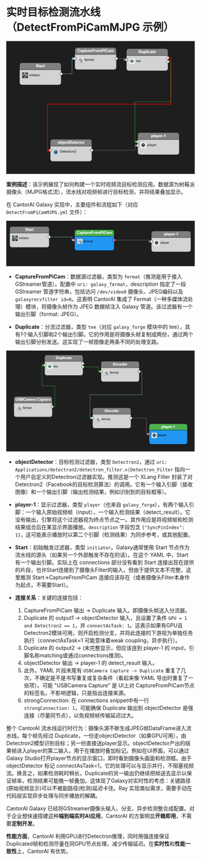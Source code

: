 # 实时目标检测流水线（DetectFromPiCamMJPG 示例）

![](images/pipeline-001.png)

**案例描述**：该示例展现了如何构建一个实时视频流目标检测应用。数据源为树莓派摄像头（MJPG格式流），流水线对视频帧进行目标检测，并将结果叠加显示。

在 CantorAI Galaxy 实现中，主要组件和流程如下（对应 `DetectFromPiCamMJPG.yml` 文件）：

![image-20250625150325486](images/pipeline-002.png)

* **CaptureFromPiCam**：数据源过滤器，类型为 `fermat`（推测是用于接入GStreamer管道）。配置中 `uri: galaxy_fermat`，description 指定了一段 GStreamer 管道字符串，包括访问 `/dev/video0` 摄像头、JPEG编码以及 `galaxyrecvfilter id=0`。这表明 CantorAI 集成了 Fermat（一种多媒体流处理）模块，将摄像头帧作为 JPEG 数据帧注入 Galaxy 管道。该过滤器有一个输出引脚（format: JPEG）。

* **Duplicate**：分流过滤器，类型 `tee`（对应 `galaxy_forge` 模块中的 tee），具有1个输入引脚和2个输出引脚。它的作用是将摄像头帧复制成两份，通过两个输出引脚分别发送。这实现了一帧图像走两条不同的处理支路。

![image-20250625150502766](images/pipeline-003.png)

* **objectDetector**：目标检测过滤器，类型 `Detectron2`，通过 `uri: Applications/detectron2/detectron_filter.x|Detectron_Filter` 指向一个用户自定义的Detectron过滤器实现。推测这是一个 XLang Filter 封装了对 Detectron2（Facebook的目标检测算法）的调用。它有一个输入引脚（接收图像）和一个输出引脚（输出检测结果，例如识别到的目标框等）。

* **player-1**：显示过滤器，类型 `player`（也来自 `galaxy_forge`），有两个输入引脚：一个输入原始视频帧（input），一个输入检测结果（detect\_result）。它没有输出，引擎将这个过滤器视为终点节点之一。其作用应是将视频帧和检测结果组合后在某显示界面播放。`description` 字段包含 `{"SyncPinIndex": 1}`，这可能表示播放时以第二个引脚（检测结果）为同步参考，或其他配置。

* **Start**：初始触发过滤器，类型 `initiator`。Galaxy通常使用 Start 节点作为流水线的源头（如果另一个外部触发不存在的话）。在这个 YAML 中，Start 有一个输出引脚。实际上在 connections 部分没有看到 Start 连接出现在提供的片段，也许Start连接到了摄像头Filter的输入，但由于提供文本不完整，这里推测 Start->CaptureFromPiCam 连接应该存在（或者摄像头Filter本身作为起点，不需要Start）。

* **连接关系**：关键的连接包括：

  1. CaptureFromPiCam 输出 -> Duplicate 输入。即摄像头帧送入分流器。
  2. Duplicate 的 output1 -> objectDetector 输入，且设置了条件 `GPU = 1 and Detectron2 == 1`，并 `connectAsTask: 1`。这表示如果有GPU且Detectron2模块可用，则开启检测分支，并将此连接的下游视为单独任务执行（connectAsTask=1 可能意味着weak coupling，异步执行）。
  3. Duplicate 的 output2 -> (未完整显示，但应该连到 player-1 的 input，引脚名称matching或通过connections推测)。
  4. objectDetector 输出 -> player-1 的 detect\_result 输入。
  5. 此外，YAML 片段末尾有 `USBCamera Capture -> Duplicate` 重复了几次，不确定是不是书写重复或复杂条件（看起来像 YAML 导出时重复了一些项）。可能 "USBCamera Capture" 是 UI上对 CaptureFromPiCam节点的标签名，不影响逻辑，只是指出连接来源。
  6. strongConnection: 在 connections snippet中有一行 `strongConnection: 1`，可能确保 Duplicate 输出到 objectDetector 是强连接（尽量同节点），以免视频帧传输延迟过大。

整个 CantorAI 流水线运行时行为：摄像头源不断生成JPEG帧DataFrame进入流水线。每个帧先经过 Duplicate，一份走objectDetector（如果GPU可用），由Detectron2模型识别目标；另一份直接送player显示。objectDetector产出的结果帧进入player的第二输入，用于在播放时叠加标记。例如在UI界面，可以通过Galaxy Studio打开player节点的显示窗口，即时看到摄像头画面和检测框。由于 objectDetector 标记 connectAsTask=1，它的处理可以与显示并行，不阻塞视频流。换言之，如果检测耗时稍长，Duplicate的另一输出仍继续把帧送去显示以保证帧率，检测结果可能晚一帧叠加。这体现了Galaxy对实时性的考虑：关键路径(原始视频显示)可以不被副路径(检测)延迟卡住。Ray 实现类似需求，需要手动在代码层实现异步处理与同步播放的解耦。

CantorAI Galaxy 已经将GStreamer摄像头输入、分支、异步检测整合成配置。对于企业想快速搭建这种**端到端实时AI应用**，CantorAI 的方案明显**开箱即用**，不需要**定制开发**。

**性能方面**，CantorAI 利用GPU进行Detectron推理，同时用强连接保证Duplicated帧和检测尽量在同GPU节点处理，减少传输延迟。在**实时性**和**性能一致性**上，CantorAI 有优势。